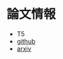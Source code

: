 # 論文情報
* T5
* [github](https://github.com/google-research/text-to-text-transfer-transformer)
* [arxiv](https://arxiv.org/abs/1910.10683)